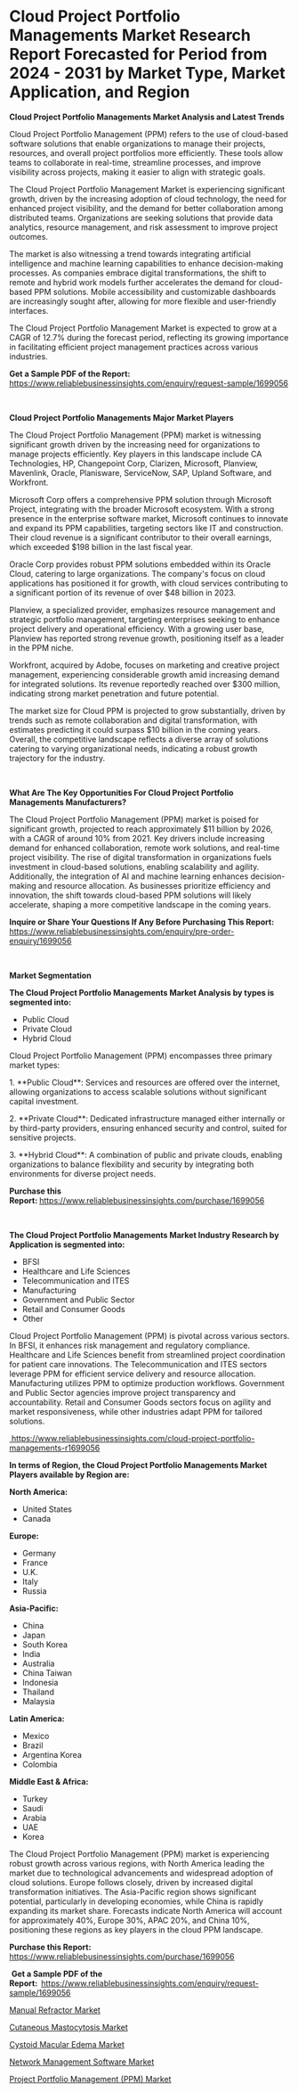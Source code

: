 <p><h1>Cloud Project Portfolio Managements Market Research Report Forecasted for Period from 2024 -  2031 by Market Type, Market Application, and Region</h1></p><p><strong>Cloud Project Portfolio Managements Market Analysis and Latest Trends</strong></p>
<p><p>Cloud Project Portfolio Management (PPM) refers to the use of cloud-based software solutions that enable organizations to manage their projects, resources, and overall project portfolios more efficiently. These tools allow teams to collaborate in real-time, streamline processes, and improve visibility across projects, making it easier to align with strategic goals.</p><p>The Cloud Project Portfolio Management Market is experiencing significant growth, driven by the increasing adoption of cloud technology, the need for enhanced project visibility, and the demand for better collaboration among distributed teams. Organizations are seeking solutions that provide data analytics, resource management, and risk assessment to improve project outcomes.</p><p>The market is also witnessing a trend towards integrating artificial intelligence and machine learning capabilities to enhance decision-making processes. As companies embrace digital transformations, the shift to remote and hybrid work models further accelerates the demand for cloud-based PPM solutions. Mobile accessibility and customizable dashboards are increasingly sought after, allowing for more flexible and user-friendly interfaces.</p><p>The Cloud Project Portfolio Management Market is expected to grow at a CAGR of 12.7% during the forecast period, reflecting its growing importance in facilitating efficient project management practices across various industries.</p></p>
<p><strong>Get a Sample PDF of the Report:&nbsp;</strong> <a href="https://www.reliablebusinessinsights.com/enquiry/request-sample/1699056?utm_campaign=1121&utm_medium=2&utm_source=Github&utm_content=ia&utm_term=20102024&utm_id=cloud-project-portfolio-managements">https://www.reliablebusinessinsights.com/enquiry/request-sample/1699056</a></p>
<p>&nbsp;</p>
<p><strong>Cloud Project Portfolio Managements Major Market Players</strong></p>
<p><p>The Cloud Project Portfolio Management (PPM) market is witnessing significant growth driven by the increasing need for organizations to manage projects efficiently. Key players in this landscape include CA Technologies, HP, Changepoint Corp, Clarizen, Microsoft, Planview, Mavenlink, Oracle, Planisware, ServiceNow, SAP, Upland Software, and Workfront.</p><p>Microsoft Corp offers a comprehensive PPM solution through Microsoft Project, integrating with the broader Microsoft ecosystem. With a strong presence in the enterprise software market, Microsoft continues to innovate and expand its PPM capabilities, targeting sectors like IT and construction. Their cloud revenue is a significant contributor to their overall earnings, which exceeded $198 billion in the last fiscal year.</p><p>Oracle Corp provides robust PPM solutions embedded within its Oracle Cloud, catering to large organizations. The company's focus on cloud applications has positioned it for growth, with cloud services contributing to a significant portion of its revenue of over $48 billion in 2023.</p><p>Planview, a specialized provider, emphasizes resource management and strategic portfolio management, targeting enterprises seeking to enhance project delivery and operational efficiency. With a growing user base, Planview has reported strong revenue growth, positioning itself as a leader in the PPM niche.</p><p>Workfront, acquired by Adobe, focuses on marketing and creative project management, experiencing considerable growth amid increasing demand for integrated solutions. Its revenue reportedly reached over $300 million, indicating strong market penetration and future potential.</p><p>The market size for Cloud PPM is projected to grow substantially, driven by trends such as remote collaboration and digital transformation, with estimates predicting it could surpass $10 billion in the coming years. Overall, the competitive landscape reflects a diverse array of solutions catering to varying organizational needs, indicating a robust growth trajectory for the industry.</p></p>
<p>&nbsp;</p>
<p><strong>What Are The Key Opportunities For Cloud Project Portfolio Managements Manufacturers?</strong></p>
<p><p>The Cloud Project Portfolio Management (PPM) market is poised for significant growth, projected to reach approximately $11 billion by 2026, with a CAGR of around 10% from 2021. Key drivers include increasing demand for enhanced collaboration, remote work solutions, and real-time project visibility. The rise of digital transformation in organizations fuels investment in cloud-based solutions, enabling scalability and agility. Additionally, the integration of AI and machine learning enhances decision-making and resource allocation. As businesses prioritize efficiency and innovation, the shift towards cloud-based PPM solutions will likely accelerate, shaping a more competitive landscape in the coming years.</p></p>
<p><strong>Inquire or Share Your Questions If Any Before Purchasing This Report:</strong> <a href="https://www.reliablebusinessinsights.com/enquiry/pre-order-enquiry/1699056?utm_campaign=1121&utm_medium=2&utm_source=Github&utm_content=ia&utm_term=20102024&utm_id=cloud-project-portfolio-managements">https://www.reliablebusinessinsights.com/enquiry/pre-order-enquiry/1699056</a></p>
<p>&nbsp;</p>
<p><strong>Market Segmentation</strong></p>
<p><strong>The Cloud Project Portfolio Managements Market Analysis by types is segmented into:</strong></p>
<p><ul><li>Public Cloud</li><li>Private Cloud</li><li>Hybrid Cloud</li></ul></p>
<p><p>Cloud Project Portfolio Management (PPM) encompasses three primary market types: </p><p>1. **Public Cloud**: Services and resources are offered over the internet, allowing organizations to access scalable solutions without significant capital investment. </p><p>2. **Private Cloud**: Dedicated infrastructure managed either internally or by third-party providers, ensuring enhanced security and control, suited for sensitive projects.</p><p>3. **Hybrid Cloud**: A combination of public and private clouds, enabling organizations to balance flexibility and security by integrating both environments for diverse project needs.</p></p>
<p><strong>Purchase this Report:&nbsp;</strong><a href="https://www.reliablebusinessinsights.com/purchase/1699056?utm_campaign=1121&utm_medium=2&utm_source=Github&utm_content=ia&utm_term=20102024&utm_id=cloud-project-portfolio-managements">https://www.reliablebusinessinsights.com/purchase/1699056</a></p>
<p>&nbsp;</p>
<p><strong>The Cloud Project Portfolio Managements Market Industry Research by Application is segmented into:</strong></p>
<p><ul><li>BFSI</li><li>Healthcare and Life Sciences</li><li>Telecommunication and ITES</li><li>Manufacturing</li><li>Government and Public Sector</li><li>Retail and Consumer Goods</li><li>Other</li></ul></p>
<p><p>Cloud Project Portfolio Management (PPM) is pivotal across various sectors. In BFSI, it enhances risk management and regulatory compliance. Healthcare and Life Sciences benefit from streamlined project coordination for patient care innovations. The Telecommunication and ITES sectors leverage PPM for efficient service delivery and resource allocation. Manufacturing utilizes PPM to optimize production workflows. Government and Public Sector agencies improve project transparency and accountability. Retail and Consumer Goods sectors focus on agility and market responsiveness, while other industries adapt PPM for tailored solutions.</p></p>
<p><a href="https://www.reliablebusinessinsights.com/cloud-project-portfolio-managements-r1699056?utm_campaign=1121&utm_medium=2&utm_source=Github&utm_content=ia&utm_term=20102024&utm_id=cloud-project-portfolio-managements">&nbsp;https://www.reliablebusinessinsights.com/cloud-project-portfolio-managements-r1699056</a></p>
<p><strong>In terms of Region, the Cloud Project Portfolio Managements Market Players available by Region are:</strong></p>
<p>
    <p> <strong> North America: </strong>
        <ul>
            <li>United States</li>
            <li>Canada</li>
        </ul>
        </p> 
    <p> <strong> Europe: </strong>
        <ul>
            <li>Germany</li>
            <li>France</li>
            <li>U.K.</li>
            <li>Italy</li>
            <li>Russia</li>
        </ul>
        </p> 
    <p> <strong> Asia-Pacific: </strong>
        <ul>
            <li>China</li>
            <li>Japan</li>
            <li>South Korea</li>
            <li>India</li>
            <li>Australia</li>
            <li>China Taiwan</li>
            <li>Indonesia</li>
            <li>Thailand</li>
            <li>Malaysia</li>
        </ul>
        </p> 
    <p> <strong> Latin America: </strong>
        <ul>
            <li>Mexico</li>
            <li>Brazil</li>
            <li>Argentina Korea</li>
            <li>Colombia</li>
        </ul>
        </p> 
    <p> <strong> Middle East & Africa: </strong>
        <ul>
            <li>Turkey</li>
            <li>Saudi</li>
            <li>Arabia</li>
            <li>UAE</li>
            <li>Korea</li>
        </ul>
    </p>
    </p>
<p><p>The Cloud Project Portfolio Management (PPM) market is experiencing robust growth across various regions, with North America leading the market due to technological advancements and widespread adoption of cloud solutions. Europe follows closely, driven by increased digital transformation initiatives. The Asia-Pacific region shows significant potential, particularly in developing economies, while China is rapidly expanding its market share. Forecasts indicate North America will account for approximately 40%, Europe 30%, APAC 20%, and China 10%, positioning these regions as key players in the cloud PPM landscape.</p></p>
<p><strong>Purchase this Report: </strong><a href="https://www.reliablebusinessinsights.com/purchase/1699056?utm_campaign=1121&utm_medium=2&utm_source=Github&utm_content=ia&utm_term=20102024&utm_id=cloud-project-portfolio-managements">https://www.reliablebusinessinsights.com/purchase/1699056</a></p>
<p>&nbsp;<strong>Get a Sample PDF of the Report:&nbsp;&nbsp;</strong><a href="https://www.reliablebusinessinsights.com/enquiry/request-sample/1699056?utm_campaign=1121&utm_medium=2&utm_source=Github&utm_content=ia&utm_term=20102024&utm_id=cloud-project-portfolio-managements">https://www.reliablebusinessinsights.com/enquiry/request-sample/1699056</a></p>
<p><strong></strong></p>
<p><p><a href="https://issuu.com/reportprime-2/docs/manual-refractor-market-size-2030.p_3b901431ed0b03?utm_campaign=1121&utm_medium=2&utm_source=Github&utm_content=ia&utm_term=20102024&utm_id=cloud-project-portfolio-managements">Manual Refractor Market</a></p><p><a href="https://www.linkedin.com/pulse/cutaneous-mastocytosis-market-evolution-key-trends-regional-k77qe?utm_campaign=1121&utm_medium=2&utm_source=Github&utm_content=ia&utm_term=20102024&utm_id=cloud-project-portfolio-managements">Cutaneous Mastocytosis Market</a></p><p><a href="https://www.linkedin.com/pulse/mapping-cystoid-macular-edema-market-trends-challenges-zxbue?utm_campaign=1121&utm_medium=2&utm_source=Github&utm_content=ia&utm_term=20102024&utm_id=cloud-project-portfolio-managements">Cystoid Macular Edema Market</a></p><p><a href="https://github.com/Alanbrewer218/Market-Research-Report-List-1/blob/main/network-management-software-market.md?utm_campaign=1121&utm_medium=2&utm_source=Github&utm_content=ia&utm_term=20102024&utm_id=cloud-project-portfolio-managements">Network Management Software Market</a></p><p><a href="https://github.com/fannklhimesu/Market-Research-Report-List-1/blob/main/project-portfolio-management-ppm-market.md?utm_campaign=1121&utm_medium=2&utm_source=Github&utm_content=ia&utm_term=20102024&utm_id=cloud-project-portfolio-managements">Project Portfolio Management (PPM) Market</a></p></p>
